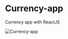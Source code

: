 # Currency-app
 Currency app with ReactJS
 
![Currency-app](https://github.com/user-attachments/assets/8247411e-9eba-42ee-bf53-84e3bb624730)
